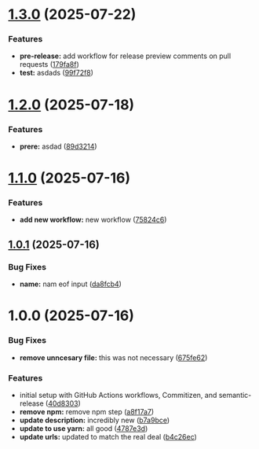 # [1.3.0](https://github.com/drodriguez-aeg/githubsemver/compare/v1.2.0...v1.3.0) (2025-07-22)


### Features

* **pre-release:** add workflow for release preview comments on pull requests ([179fa8f](https://github.com/drodriguez-aeg/githubsemver/commit/179fa8f301b4dac72e66c0fe4a10d51ffa41193f))
* **test:** asdads ([99f72f8](https://github.com/drodriguez-aeg/githubsemver/commit/99f72f8ae268bb3e6bc82bc12153bb658432cb4a))

# [1.2.0](https://github.com/drodriguez-aeg/githubsemver/compare/v1.1.0...v1.2.0) (2025-07-18)


### Features

* **prere:** asdad ([89d3214](https://github.com/drodriguez-aeg/githubsemver/commit/89d3214f0f566ddd5217eb88b6599c07804a9d10))

# [1.1.0](https://github.com/drodriguez-aeg/githubsemver/compare/v1.0.1...v1.1.0) (2025-07-16)


### Features

* **add new workflow:** new workflow ([75824c6](https://github.com/drodriguez-aeg/githubsemver/commit/75824c62db6c5a41bce51b1f5e2954cb45cd093a))

## [1.0.1](https://github.com/drodriguez-aeg/githubsemver/compare/v1.0.0...v1.0.1) (2025-07-16)


### Bug Fixes

* **name:** nam eof input ([da8fcb4](https://github.com/drodriguez-aeg/githubsemver/commit/da8fcb4784329589f1b6757929c097b6308e4dc7))

# 1.0.0 (2025-07-16)


### Bug Fixes

* **remove unncesary file:** this was not necessary ([675fe62](https://github.com/drodriguez-aeg/githubsemver/commit/675fe624d46afbb92b42f2eeda27b6da18f81042))


### Features

* initial setup with GitHub Actions workflows, Commitizen, and semantic-release ([40d8303](https://github.com/drodriguez-aeg/githubsemver/commit/40d8303ec1976de07b45f04892b8fd9eb8cd823e))
* **remove npm:** remove npm step ([a8f17a7](https://github.com/drodriguez-aeg/githubsemver/commit/a8f17a70503faa7b999c04b4be99b2bd2de43091))
* **update description:** incredibly new ([b7a9bce](https://github.com/drodriguez-aeg/githubsemver/commit/b7a9bcec0a8b6f8441088e589e30b595d38d10ff))
* **update to use yarn:** all good ([4787e3d](https://github.com/drodriguez-aeg/githubsemver/commit/4787e3d5ba8a3896921b6ba6cb532b5b9486f308))
* **update urls:** updated to match the real deal ([b4c26ec](https://github.com/drodriguez-aeg/githubsemver/commit/b4c26ecddc7a09d17f6c2abb9be113b0f7055958))
